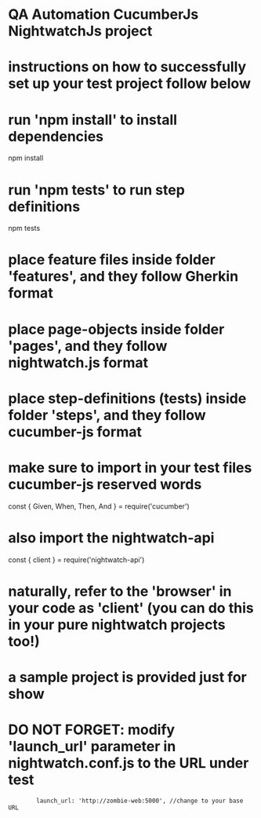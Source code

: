 # QA Automation CucumberJs NightwatchJs project

# instructions on how to successfully set up your test project follow below

# run 'npm install' to install dependencies

npm install

# run 'npm tests' to run step definitions

npm tests

# place feature files inside folder 'features', and they follow Gherkin format

# place page-objects inside folder 'pages', and they follow nightwatch.js format

# place step-definitions (tests) inside folder 'steps', and they follow cucumber-js format
# make sure to import in your test files cucumber-js reserved words

const { Given, When, Then, And } = require('cucumber')

# also import the nightwatch-api

const { client } = require('nightwatch-api')

# naturally, refer to the 'browser' in your code as 'client' (you can do this in your pure nightwatch projects too!)
# a sample project is provided just for show

# DO NOT FORGET: modify 'launch_url' parameter in nightwatch.conf.js to the URL under test

            launch_url: 'http://zombie-web:5000', //change to your base URL

